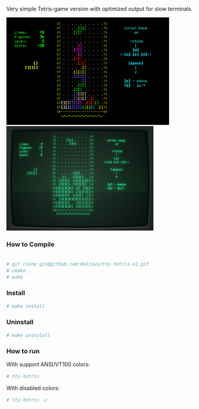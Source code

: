 
Very simple Tetris-game version with optimized output for slow terminals.

![](https://github.com/Holixus/tty-tetris-v2/raw/master/screen-shorts/tty-tetris2.gif) ![](https://raw.githubusercontent.com/Holixus/tty-tetris-v2/master/screen-shorts/tty-tetris3.jpg)

### How to Compile

```sh

# git clone git@github.com:Holixus/tty-tetris-v2.git
# cmake .
# make
```

### Install

```sh
# make install
```

### Uninstall

```sh
# make uninstall
```

### How to run

With support ANSI/VT100 colors:

```sh
# tty-tetris
```

With disabled colors:

```sh
# tty-tetris -c
```
